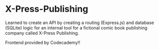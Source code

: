 # X-Press-Publishing
Learned to create an API by creating a routing (Express.js) and database (SQLite) logic for an internal tool for a fictional comic book publishing company called X-Press Publishing.

Frontend provided by Codecademy!!
